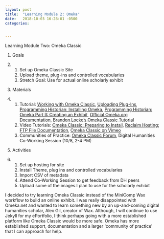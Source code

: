 ```yaml
---
layout: post
title:  "Learning Module 2: Omeka"
date:   2018-10-03 16:28:01 -0500
categories:


---
```


Learning Module Two: Omeka Classic

1. Goals

2. 1. Set up Omeka Classic Site
   2. Upload theme, plug-ins and controlled vocabularies
   3. Stretch Goal: Use for actual online scholarly exhibit

3. Materials

4. 1. Tutorial: [Working with Omeka Classic](https://community.reclaimhosting.com/t/working-with-omeka-classic/194/3), [Uploading Plug-Ins](https://community.reclaimhosting.com/t/uploading-plugins-to-omeka/195), [Programming Historian: Installing Omeka](https://programminghistorian.org/en/lessons/installing-omeka), [Programming Historian: Omeka Part II: Creating an Exhibit](https://programminghistorian.org/en/lessons/creating-an-omeka-exhibit), [Official Omeka.org Documentation](https://omeka.org/classic/docs/), [Brandon Locke’s Omeka Classic Tutorial](https://github.com/brandontlocke/omeka-hilt)
   2. Video Tutorials: [Omeka Classic: Preparing to Install](https://youtu.be/4uFLB8GO72Y), [Reclaim Hosting: FTP File Documentation](https://community.reclaimhosting.com/t/ftp-file-transfer-protocol/304), [Omeka Classic on Vimeo](https://vimeo.com/omeka) 
   3. Communities of Practice: [Omeka Classic Forum](https://forum.omeka.org/c/omeka-classic), Digital Humanities Co-Working Session (10/8, 2-4 PM)

5. Activities

6. 1. Set up hosting for site
   2. Install Theme, plug ins and controlled vocabularies
   3. Import CSV of metadata
   4. Attend Co-Working Session to get feedback from DH peers
   5. Upload some of the images I plan to use for the scholarly exhibit



I decided to try learning Omeka Classic instead of the MiniComp Wax workflow to build an online exhibit. I was really disappointed with Omeka.net and wanted to learn something new by an up-and-coming digital humanities scholar, Alex Gil, creator of Wax. Although, I will continue to use Jekyll for my ePortfolio, I think perhaps going with a more established platform like Omeka Classic would be more safe. Omeka has more established support, documentation and a larger 'community of practice' that I can approach for help. 